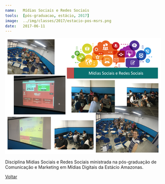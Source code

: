 ```yaml
---
name:  	Mídias Sociais e Redes Sociais
tools: 	[pós-graduacao, estácio, 2017]
image: 	../img/classes/2017/estacio-pos-msrs.png
date: 	2017-06-11
---
```


![](../img/classes/2017/estacio-pos-msrs.png)

Disciplina Mídias Sociais e Redes Sociais ministrada na pós-graduação de Comunicação e Marketing em Mídias Digitais da Estácio Amazonas.

<p class="text-center">
	<a class="btn btn-outline-primary mt-1" href="{{ site.baseurl }}/classes/">Voltar</a>
</p>